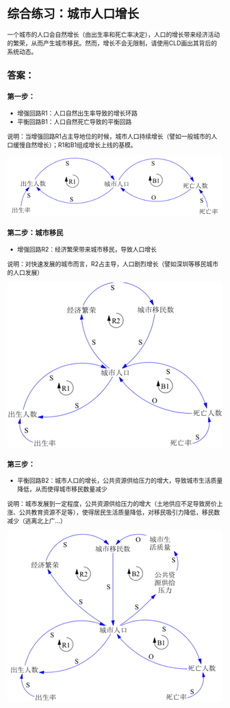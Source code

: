 # 综合练习：城市人口增长



一个城市的人口会自然增长（由出生率和死亡率决定），人口的增长带来经济活动的繁荣，从而产生城市移民。然而，增长不会无限制，请使用CLD画出其背后的系统动态。

 

## 答案：

### 第一步：

* 增强回路R1：人口自然出生率导致的增长环路
* 平衡回路B1：人口自然死亡导致的平衡回路

说明：当增强回路R1占主导地位的时候，城市人口持续增长（譬如一般城市的人口缓慢自然增长）；R1和B1组成增长上线的基模。

![img](../../images/exercises/city_1.png)

 

### 第二步：城市移民

* 增强回路R2：经济繁荣带来城市移民，导致人口增长

说明：对快速发展的城市而言，R2占主导，人口剧烈增长（譬如深圳等移民城市的人口发展）

 

![img](../../images/exercises/city_2.png)

 

### 第三步：

* 平衡回路B2：城市人口的增长，公共资源供给压力的增大，导致城市生活质量降低，从而使得城市移民数量减少

说明：城市发展到一定程度，公共资源供给压力的增大（土地供应不足导致房价上涨、公共教育资源不足等），使得居民生活质量降低，对移民吸引力降低，移民数减少（逃离北上广…）

![img](../../images/exercises/city_3.png)

 